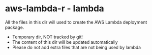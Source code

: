 # aws-lambda-r - lambda

All the files in this dir will used to create the AWS Lambda deployment package.

- Temporary dir, NOT tracked by git!
- The content of this dir will be updated automatically 
- Please do not add extra files that are not being used by lambda
